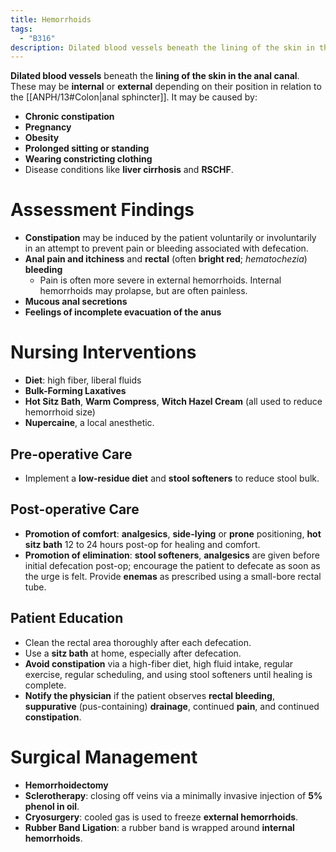 ```yaml
---
title: Hemorrhoids
tags:
  - "B316"
description: Dilated blood vessels beneath the lining of the skin in the anal canal. These may be internal or external depending on their position in relation to the anal sphincter.
---
```

**Dilated blood vessels** beneath the **lining of the skin in the anal canal**. These may be **internal** or **external** depending on their position in relation to the [[ANPH/13#Colon|anal sphincter]]. It may be caused by:
- **Chronic constipation**
- **Pregnancy**
- **Obesity**
- **Prolonged sitting or standing**
- **Wearing constricting clothing**
- Disease conditions like **liver cirrhosis** and **RSCHF**.
# Assessment Findings
- **Constipation** may be induced by the patient voluntarily or involuntarily in an attempt to prevent pain or bleeding associated with defecation.
- **Anal pain and itchiness** and **rectal** (often **bright red**; *hematochezia*) **bleeding**
	- Pain is often more severe in external hemorrhoids. Internal hemorrhoids may prolapse, but are often painless.
- **Mucous anal secretions**
- **Feelings of incomplete evacuation of the anus**
# Nursing Interventions
- **Diet**: high fiber, liberal fluids
- **Bulk-Forming Laxatives**
- **Hot Sitz Bath**, **Warm Compress**, **Witch Hazel Cream** (all used to reduce hemorrhoid size)
- **Nupercaine**, a local anesthetic.
## Pre-operative Care
- Implement a **low-residue diet** and **stool softeners** to reduce stool bulk.
## Post-operative Care
- **Promotion of comfort**: **analgesics**, **side-lying** or **prone** positioning, **hot sitz bath** 12 to 24 hours post-op for healing and comfort.
- **Promotion of elimination**: **stool softeners**, **analgesics** are given before initial defecation post-op; encourage the patient to defecate as soon as the urge is felt. Provide **enemas** as prescribed using a small-bore rectal tube.
## Patient Education
- Clean the rectal area thoroughly after each defecation.
- Use a **sitz bath** at home, especially after defecation.
- **Avoid constipation** via a high-fiber diet, high fluid intake, regular exercise, regular scheduling, and using stool softeners until healing is complete.
- **Notify the physician** if the patient observes **rectal bleeding**, **suppurative** (pus-containing) **drainage**, continued **pain**, and continued **constipation**.
# Surgical Management
- **Hemorrhoidectomy**
- **Sclerotherapy**: closing off veins via a minimally invasive injection of **5% phenol in oil**.
- **Cryosurgery**: cooled gas is used to freeze **external hemorrhoids**.
- **Rubber Band Ligation**: a rubber band is wrapped around **internal hemorrhoids**.